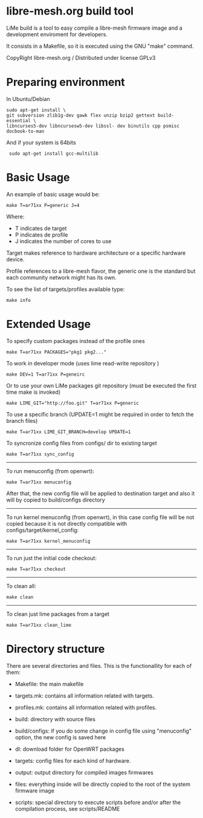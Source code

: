 libre-mesh.org build tool
=====================
LiMe build is a tool to easy compile a libre-mesh firmware image and a development enviroment for developers.

It consists in a Makefile, so it is executed using the GNU "make" command.

CopyRight libre-mesh.org / Distributed under license GPLv3

Preparing environment
===================
In Ubuntu/Debian 

    sudo apt-get install \
    git subversion zlib1g-dev gawk flex unzip bzip2 gettext build-essential \
    libncurses5-dev libncursesw5-dev libssl- dev binutils cpp psmisc docbook-to-man

And if your system is 64bits

     sudo apt-get install gcc-multilib


Basic  Usage
==========
An example of basic usage would be:

    make T=ar71xx P=generic J=4

Where:

* T indicates de target
* P indicates de profile
* J indicates the number of cores to use  

Target makes reference to hardware architecture or a specific hardware device. 

Profile references to a libre-mesh flavor, the generic one is the standard but each community network might has its own.

To see the list of targets/profiles available type:

    make info

Extended  Usage
==============
To specify custom packages instead of the profile ones

    make T=ar71xx PACKAGES="pkg1 pkg2..."

To work in developer mode (uses lime read-write repository )

    make DEV=1 T=ar71xx P=geneirc

Or to use your own LiMe packages git repository (must be executed the first time make is invoked)

    make LIME_GIT="http://foo.git" T=ar71xx P=generic

To use a specific branch (UPDATE=1 might be required in order to fetch the branch files)

    make T=ar71xx LIME_GIT_BRANCH=develop UPDATE=1


To syncronize config files from configs/ dir to existing target

    make T=ar71xx sync_config

------------------------------------------
To run menuconfig (from openwrt):

    make T=ar71xx menuconfig

After that, the new config file will be applied to destination target and also it will by copied to build/configs directory

------------------------------------------
To run kernel menuconfig (from openwrt), in this case config file will be not copied because it is not directly compatible with configs/target/kernel_config:

    make T=ar71xx kernel_menuconfig

------------------------------------------
To run just the initial code checkout:

    make T=ar71xx checkout


------------------------------------------
To clean all:

    make clean

------------------------------------------
To clean just lime packages from a target

    make T=ar71xx clean_lime


 Directory structure
================
There are several directories and files. This is the functionallity for each of them:

* Makefile: the main makefile

* targets.mk: contains all information related with targets.

* profiles.mk: contains all information related with profiles.

* build: directory with source files

* build/configs: if you do some change in config file using "menuconfig" option, the new config is saved here

* dl: download folder for OpenWRT packages

* targets: config files for each kind of hardware. 

* output: output directory for compiled images firmwares

* files: everything inside will be directly copied to the root of the system firmware image

* scripts: special directory to execute scripts before and/or after the compilation process, see scripts/README
